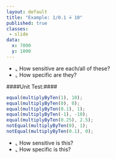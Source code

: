 ```yaml
---
layout: default
title: "Example: 1/0.1 ≟ 10"
published: true
classes:
 - slide
data:
  x: 7000
  y: 1000
---
```


* ⌞ How sensitive are each/all of these?
* ⌞ How specific are they?

####Unit Test:####
```javascript
equal(multiplyByTen(1), 10);
equal(multiplyByTen(0), 0);
equal(multiplyByTen(0.1), 1);
equal(multiplyByTen(-1), -10);
equal(multiplyByTen(0.25), 2.5);
notEqual(multiplyByTen(0), 1);
notEqual(multiplyByTen(0.1), 0);
```

* ⌞ How sensitive is this?
* ⌞ How specific is this?
